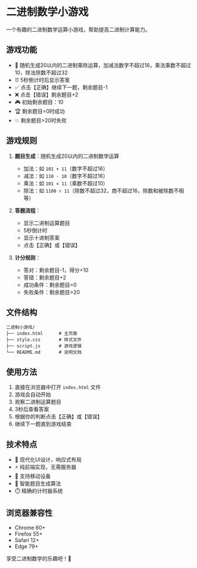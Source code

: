 # 二进制数学小游戏

一个有趣的二进制数学运算小游戏，帮助提高二进制计算能力。

## 游戏功能

- 🎯 随机生成20以内的二进制乘除运算，加减法数字不超过16，乘法乘数不超过10，除法除数不超过32
- ⏰ 5秒倒计时后显示答案
- ✅ 点击【正确】继续下一题，剩余题目-1
- ❌ 点击【错误】剩余题目+2
- 🎮 初始剩余题目：10
- 🏆 剩余题目=0时成功
- 💥 剩余题目>20时失败

## 游戏规则

1. **题目生成**：随机生成20以内的二进制数学运算
   - 加法：如 `101 + 11`（数字不超过16）
   - 减法：如 `110 - 10`（数字不超过16）
   - 乘法：如 `101 × 11`（乘数不超过10）
   - 除法：如 `1100 ÷ 11`（除数不超过32，商不超过16，除数和被除数不相等）

2. **答题流程**：
   - 显示二进制运算题目
   - 5秒倒计时
   - 显示十进制答案
   - 点击【正确】或【错误】

3. **计分规则**：
   - 答对：剩余题目-1，得分+10
   - 答错：剩余题目+2
   - 成功条件：剩余题目=0
   - 失败条件：剩余题目>20

## 文件结构

```
二进制小游戏/
├── index.html      # 主页面
├── style.css       # 样式文件
├── script.js       # 游戏逻辑
└── README.md       # 说明文档
```

## 使用方法

1. 直接在浏览器中打开 `index.html` 文件
2. 游戏会自动开始
3. 观察二进制运算题目
4. 3秒后查看答案
5. 根据你的判断点击【正确】或【错误】
6. 继续下一题直到游戏结束

## 技术特点

- 🎨 现代化UI设计，响应式布局
- ⚡ 纯前端实现，无需服务器
- 📱 支持移动设备
- 🎯 智能题目生成算法
- ⏱️ 精确的计时器系统

## 浏览器兼容性

- Chrome 60+
- Firefox 55+
- Safari 12+
- Edge 79+

享受二进制数学的乐趣吧！🧮 